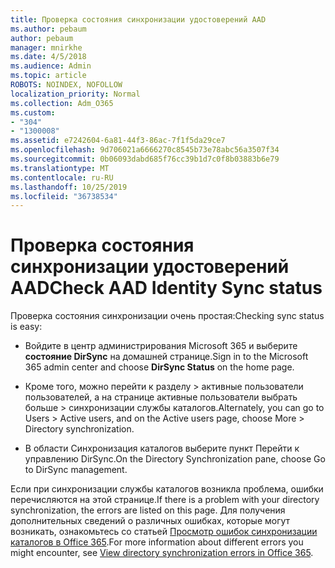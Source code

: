 ```yaml
---
title: Проверка состояния синхронизации удостоверений AAD
ms.author: pebaum
author: pebaum
manager: mnirkhe
ms.date: 4/5/2018
ms.audience: Admin
ms.topic: article
ROBOTS: NOINDEX, NOFOLLOW
localization_priority: Normal
ms.collection: Adm_O365
ms.custom:
- "304"
- "1300008"
ms.assetid: e7242604-6a81-44f3-86ac-7f1f5da29ce7
ms.openlocfilehash: 9d706021a6666270c8545b73e78abc56a3507f34
ms.sourcegitcommit: 0b06093dabd685f76cc39b1d7c0f8b03883b6e79
ms.translationtype: MT
ms.contentlocale: ru-RU
ms.lasthandoff: 10/25/2019
ms.locfileid: "36738534"
---
```

# <a name="check-aad-identity-sync-status"></a><span data-ttu-id="64211-102">Проверка состояния синхронизации удостоверений AAD</span><span class="sxs-lookup"><span data-stu-id="64211-102">Check AAD Identity Sync status</span></span>

<span data-ttu-id="64211-103">Проверка состояния синхронизации очень простая:</span><span class="sxs-lookup"><span data-stu-id="64211-103">Checking sync status is easy:</span></span>
  
- <span data-ttu-id="64211-104">Войдите в центр администрирования Microsoft 365 и выберите **состояние DirSync** на домашней странице.</span><span class="sxs-lookup"><span data-stu-id="64211-104">Sign in to the Microsoft 365 admin center and choose **DirSync Status** on the home page.</span></span>

- <span data-ttu-id="64211-105">Кроме того, можно перейти к разделу \> активные пользователи пользователей, а на странице активные пользователи выбрать больше \> синхронизации службы каталогов.</span><span class="sxs-lookup"><span data-stu-id="64211-105">Alternately, you can go to Users \> Active users, and on the Active users page, choose More \> Directory synchronization.</span></span>

- <span data-ttu-id="64211-106">В области Синхронизация каталогов выберите пункт Перейти к управлению DirSync.</span><span class="sxs-lookup"><span data-stu-id="64211-106">On the Directory Synchronization pane, choose Go to DirSync management.</span></span>

<span data-ttu-id="64211-107">Если при синхронизации службы каталогов возникла проблема, ошибки перечисляются на этой странице.</span><span class="sxs-lookup"><span data-stu-id="64211-107">If there is a problem with your directory synchronization, the errors are listed on this page.</span></span> <span data-ttu-id="64211-108">Для получения дополнительных сведений о различных ошибках, которые могут возникать, ознакомьтесь со статьей [Просмотр ошибок синхронизации каталогов в Office 365](https://docs.microsoft.com//office365/enterprise/identify-directory-synchronization-errors).</span><span class="sxs-lookup"><span data-stu-id="64211-108">For more information about different errors you might encounter, see [View directory synchronization errors in Office 365](https://docs.microsoft.com//office365/enterprise/identify-directory-synchronization-errors).</span></span>
  